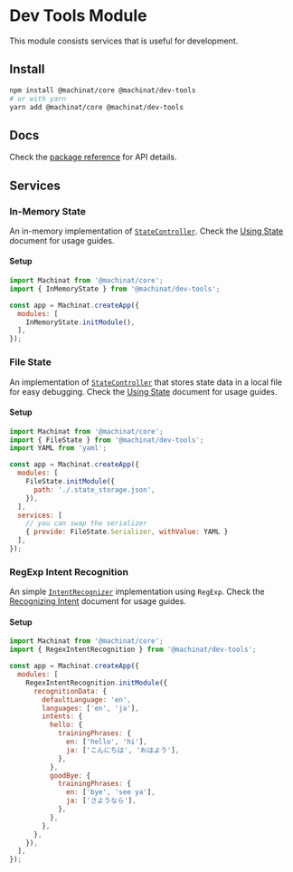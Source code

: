 # Dev Tools Module

This module consists services that is useful for development.

## Install

```bash
npm install @machinat/core @machinat/dev-tools
# or with yarn
yarn add @machinat/core @machinat/dev-tools
```

## Docs

Check the [package reference](https://machinat.com/api/modules/dev_tools.html) for API details.

## Services

### In-Memory State

An in-memory implementation of [`StateController`](https://machinat.com/api/modules/core_base_statecontroller.html). Check the [Using State](https://machinat.com/docs/using-states) document for usage guides.

#### Setup

```js
import Machinat from '@machinat/core';
import { InMemoryState } from '@machinat/dev-tools';

const app = Machinat.createApp({
  modules: [
    InMemoryState.initModule(),
  ],
});
```

### File State

An implementation of [`StateController`](https://machinat.com/api/modules/core_base_statecontroller.html) that stores state data in a local file for easy debugging. Check the [Using State](https://machinat.com/docs/using-states) document for usage guides.

#### Setup

```js
import Machinat from '@machinat/core';
import { FileState } from '@machinat/dev-tools';
import YAML from 'yaml';

const app = Machinat.createApp({
  modules: [
    FileState.initModule({
      path: './.state_storage.json',
    }),
  ],
  services: [
    // you can swap the serializer
    { provide: FileState.Serializer, withValue: YAML }
  ],
});
```

### RegExp Intent Recognition

An simple [`IntentRecognizer`](https://machinat.com/api/modules/core_base_intentrecognizer.html)
implementation using `RegExp`.
Check the [Recognizing Intent](https://machinat.com/docs/recognizing-intent) document for usage guides.

#### Setup

```js
import Machinat from '@machinat/core';
import { RegexIntentRecognition } from '@machinat/dev-tools';

const app = Machinat.createApp({
  modules: [
    RegexIntentRecognition.initModule({
      recognitionData: {
        defaultLanguage: 'en',
        languages: ['en', 'ja'],
        intents: {
          hello: {
            trainingPhrases: {
              en: ['hello', 'hi'],
              ja: ['こんにちは', 'おはよう'],
            },
          },
          goodBye: {
            trainingPhrases: {
              en: ['bye', 'see ya'],
              ja: ['さようなら'],
            },
          },
        },
      },
    }),
  ],
});
```
